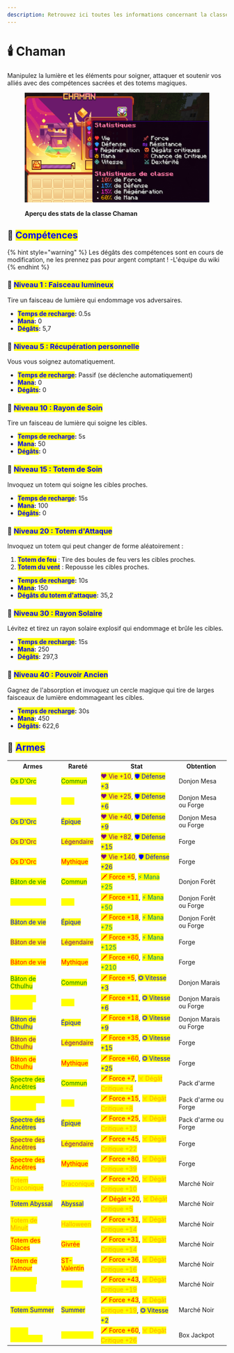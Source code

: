 ```yaml
---
description: Retrouvez ici toutes les informations concernant la classe Chaman
---
```


# 🕯️ Chaman

Manipulez la lumière et les éléments pour soigner, attaquer et soutenir vos alliés avec des compétences sacrées et des totems magiques.

<figure><img src="../../.gitbook/assets/Les_Classes/Chaman.png" alt=""><figcaption><p><strong>Aperçu des stats de la classe Chaman</strong></p></figcaption></figure>

## 💠 <mark style="color:blue;">Compétences</mark>

{% hint style="warning" %}
Les dégâts des compétences sont en cours de modification, ne les prennez pas pour argent comptant !
-L'équipe du wiki
{% endhint %}

### 🔸 <mark style="color:blue;">**Niveau 1 : Faisceau lumineux**</mark>

Tire un faisceau de lumière qui endommage vos adversaires.

* <mark style="color:blue;">**Temps de recharge**</mark>**:** 0.5s
* <mark style="color:blue;">**Mana**</mark>**:** 0
* <mark style="color:blue;">**Dégâts**</mark>**:** 5,7

### 🔸 <mark style="color:blue;">**Niveau 5 : Récupération personnelle**</mark>

Vous vous soignez automatiquement.

* <mark style="color:blue;">**Temps de recharge**</mark>**:** Passif (se déclenche automatiquement)
* <mark style="color:blue;">**Mana**</mark>**:** 0
* <mark style="color:blue;">**Dégâts**</mark>**:** 0

### 🔸 <mark style="color:blue;">**Niveau 10 : Rayon de Soin**</mark>

Tire un faisceau de lumière qui soigne les cibles.

* <mark style="color:blue;">**Temps de recharge**</mark>**:** 5s
* <mark style="color:blue;">**Mana**</mark>**:** 50
* <mark style="color:blue;">**Dégâts**</mark>**:** 0

### 🔸 <mark style="color:blue;">**Niveau 15 : Totem de Soin**</mark>

Invoquez un totem qui soigne les cibles proches.

* <mark style="color:blue;">**Temps de recharge**</mark>**:** 15s
* <mark style="color:blue;">**Mana**</mark>**:** 100
* <mark style="color:blue;">**Dégâts**</mark>**:** 0

### 🔸 <mark style="color:blue;">**Niveau 20 : Totem d'Attaque**</mark>

Invoquez un totem qui peut changer de forme aléatoirement :

1. <mark style="color:blue;">**Totem de feu**</mark> : Tire des boules de feu vers les cibles proches.
2. <mark style="color:blue;">**Totem du vent**</mark> : Repousse les cibles proches.

* <mark style="color:blue;">**Temps de recharge**</mark>**:** 10s
* <mark style="color:blue;">**Mana**</mark>**:** 150
* <mark style="color:blue;">**Dégâts du totem d'attaque**</mark>**:** 35,2

### 🔸 <mark style="color:blue;">**Niveau 30 : Rayon Solaire**</mark>

Lévitez et tirez un rayon solaire explosif qui endommage et brûle les cibles.

* <mark style="color:blue;">**Temps de recharge**</mark>**:** 15s
* <mark style="color:blue;">**Mana**</mark>**:** 250
* <mark style="color:blue;">**Dégâts**</mark>**:** 297,3

### 🔸 <mark style="color:blue;">**Niveau 40 : Pouvoir Ancien**</mark>

Gagnez de l'absorption et invoquez un cercle magique qui tire de larges faisceaux de lumière endommageant les cibles.

* <mark style="color:blue;">**Temps de recharge**</mark>**:** 30s
* <mark style="color:blue;">**Mana**</mark>**:** 450
* <mark style="color:blue;">**Dégâts**</mark>**:** 622,6

## 💠 <mark style="color:blue;">Armes</mark>

<table>
  <tr>
    <th>Armes</th>
    <th>Rareté</th>
    <th>Stat</th>
    <th>Obtention</th>
  </tr>
  <tr>
    <td><mark style="color:green;">Os D'Orc</mark></td>
    <td><mark style="color:green;">Commun</mark></td>
    <td><mark style="color:purple;">❤ Vie +10</mark>, <mark style="color:blue;">🛡 Défense +3</mark></td>
    <td>Donjon Mesa</td>
  </tr>
  <tr>
    <td><mark style="color:yellow;">Os D'Orc</mark></td>
    <td><mark style="color:yellow;">Rare</mark></td>
    <td><mark style="color:purple;">❤ Vie +25</mark>, <mark style="color:blue;">🛡 Défense +6</mark></td>
    <td>Donjon Mesa ou Forge</td>
  </tr>
  <tr>
    <td><mark style="color:blue;">Os D'Orc</mark></td>
    <td><mark style="color:blue;">Épique</mark></td>
    <td><mark style="color:purple;">❤ Vie +40</mark>, <mark style="color:blue;">🛡 Défense +9</mark></td>
    <td>Donjon Mesa ou Forge</td>
  </tr>
  <tr>
    <td><mark style="color:purple;">Os D'Orc</mark></td>
    <td><mark style="color:purple;">Légendaire</mark></td>
    <td><mark style="color:purple;">❤ Vie +82</mark>, <mark style="color:blue;">🛡 Défense +15</mark></td>
    <td>Forge</td>
  </tr>
  <tr>
    <td><mark style="color:red;">Os D'Orc</mark></td>
    <td><mark style="color:red;">Mythique</mark></td>
    <td><mark style="color:purple;">❤ Vie +140</mark>, <mark style="color:blue;">🛡 Défense +26</mark></td>
    <td>Forge</td>
  </tr>
  <tr>
    <td><mark style="color:green;">Bâton de vie</mark></td>
    <td><mark style="color:green;">Commun</mark></td>
    <td><mark style="color:red;">🗡 Force +5</mark>, <mark style="color:teal;">⚡ Mana +25</mark></td>
    <td>Donjon Forêt</td>
  </tr>
  <tr>
    <td><mark style="color:yellow;">Bâton de vie</mark></td>
    <td><mark style="color:yellow;">Rare</mark></td>
    <td><mark style="color:red;">🗡 Force +11</mark>, <mark style="color:teal;">⚡ Mana +50</mark></td>
    <td>Donjon Forêt ou Forge</td>
  </tr>
  <tr>
    <td><mark style="color:blue;">Bâton de vie</mark></td>
    <td><mark style="color:blue;">Épique</mark></td>
    <td><mark style="color:red;">🗡 Force +18</mark>, <mark style="color:teal;">⚡ Mana +75</mark></td>
    <td>Donjon Forêt ou Forge</td>
  </tr>
  <tr>
    <td><mark style="color:purple;">Bâton de vie</mark></td>
    <td><mark style="color:purple;">Légendaire</mark></td>
    <td><mark style="color:red;">🗡 Force +35</mark>, <mark style="color:teal;">⚡ Mana +125</mark></td>
    <td>Forge</td>
  </tr>
  <tr>
    <td><mark style="color:red;">Bâton de vie</mark></td>
    <td><mark style="color:red;">Mythique</mark></td>
    <td><mark style="color:red;">🗡 Force +60</mark>, <mark style="color:teal;">⚡ Mana +210</mark></td>
    <td>Forge</td>
  </tr>
  <tr>
    <td><mark style="color:green;">Bâton de Cthulhu</mark></td>
    <td><mark style="color:green;">Commun</mark></td>
    <td><mark style="color:red;">🗡 Force +5</mark>, <mark style="color:blue;">◎ Vitesse +3</mark></td>
    <td>Donjon Marais</td>
  </tr>
  <tr>
    <td><mark style="color:yellow;">Bâton de Cthulhu</mark></td>
    <td><mark style="color:yellow;">Rare</mark></td>
    <td><mark style="color:red;">🗡 Force +11</mark>, <mark style="color:blue;">◎ Vitesse +6</mark></td>
    <td>Donjon Marais ou Forge</td>
  </tr>
  <tr>
    <td><mark style="color:blue;">Bâton de Cthulhu</mark></td>
    <td><mark style="color:blue;">Épique</mark></td>
    <td><mark style="color:red;">🗡 Force +18</mark>, <mark style="color:blue;">◎ Vitesse +9</mark></td>
    <td>Donjon Marais ou Forge</td>
  </tr>
  <tr>
    <td><mark style="color:purple;">Bâton de Cthulhu</mark></td>
    <td><mark style="color:purple;">Légendaire</mark></td>
    <td><mark style="color:red;">🗡 Force +35</mark>, <mark style="color:blue;">◎ Vitesse +15</mark></td>
    <td>Forge</td>
  </tr>
  <tr>
    <td><mark style="color:red;">Bâton de Cthulhu</mark></td>
    <td><mark style="color:red;">Mythique</mark></td>
    <td><mark style="color:red;">🗡 Force +60</mark>, <mark style="color:blue;">◎ Vitesse +25</mark></td>
    <td>Forge</td>
  </tr>
  <tr>
    <td><mark style="color:green;">Spectre des Ancêtres</mark></td>
    <td><mark style="color:green;">Commun</mark></td>
    <td><mark style="color:red;">🗡 Force +7</mark>, <mark style="color:orange;">☠ Dégât Critique +4</mark></td>
    <td>Pack d'arme</td>
  </tr>
  <tr>
    <td><mark style="color:yellow;">Spectre des Ancêtres</mark></td>
    <td><mark style="color:yellow;">Rare</mark></td>
    <td><mark style="color:red;">🗡 Force +15</mark>, <mark style="color:orange;">☠ Dégât Critique +8</mark></td>
    <td>Pack d'arme ou Forge</td>
  </tr>
  <tr>
    <td><mark style="color:blue;">Spectre des Ancêtres</mark></td>
    <td><mark style="color:blue;">Épique</mark></td>
    <td><mark style="color:red;">🗡 Force +25</mark>, <mark style="color:orange;">☠ Dégât Critique +12</mark></td>
    <td>Pack d'arme ou Forge</td>
  </tr>
  <tr>
    <td><mark style="color:purple;">Spectre des Ancêtres</mark></td>
    <td><mark style="color:purple;">Légendaire</mark></td>
    <td><mark style="color:red;">🗡 Force +45</mark>, <mark style="color:orange;">☠ Dégât Critique +22</mark></td>
    <td>Forge</td>
  </tr>
  <tr>
    <td><mark style="color:red;">Spectre des Ancêtres</mark></td>
    <td><mark style="color:red;">Mythique</mark></td>
    <td><mark style="color:red;">🗡 Force +80</mark>, <mark style="color:orange;">☠ Dégât Critique +39</mark></td>
    <td>Forge</td>
  </tr>
  <tr>
    <td><mark style="color:orange;">Totem Draconique</mark></td>
    <td><mark style="color:orange;">Draconique</mark></td>
    <td><mark style="color:red;">🗡 Force +20</mark>, <mark style="color:orange;">☠ Dégât Critique +10</mark></td>
    <td>Marché Noir</td>
  </tr>
  <tr>
    <td><mark style="color:blue;">Totem Abyssal</mark></td>
    <td><mark style="color:blue;">Abyssal</mark></td>
    <td><mark style="color:red;">🗡 Dégât +20</mark>, <mark style="color:orange;">☠ Dégât Critique +5</mark></td>
    <td>Marché Noir</td>
  </tr>
  <tr>
    <td><mark style="color:orange;">Totem de Minuit</mark></td>
    <td><mark style="color:orange;">Halloween</mark></td>
    <td><mark style="color:red;">🗡 Force +31</mark>, <mark style="color:orange;">☠ Dégât Critique +14</mark></td>
    <td>Marché Noir</td>
  </tr>
  <tr>
    <td><mark style="color:red;">Totem des Glaces</mark></td>
    <td><mark style="color:red;">Givrée</mark></td>
    <td><mark style="color:red;">🗡 Force +31</mark>, <mark style="color:orange;">☠ Dégât Critique +14</mark></td>
    <td>Marché Noir</td>
  </tr>
  <tr>
    <td><mark style="color:red;">Totem de l'Amour</mark></td>
    <td><mark style="color:red;">ST-Valentin</mark></td>
    <td><mark style="color:red;">🗡 Force +36</mark>, <mark style="color:orange;">☠ Dégât Critique +16</mark></td>
    <td>Marché Noir</td>
  </tr>
  <tr>
    <td><mark style="color:yellow;">Totem en Chocolat</mark></td>
    <td><mark style="color:yellow;">Pâques</mark></td>
    <td><mark style="color:red;">🗡 Force +43</mark>, <mark style="color:orange;">☠ Dégât Critique +19</mark></td>
    <td>Marché Noir</td>
  </tr>
  <tr>
    <td><mark style="color:blue;">Totem Summer</mark></td>
    <td><mark style="color:blue;">Summer</mark></td>
    <td><mark style="color:red;">🗡 Force +43</mark>, <mark style="color:orange;">☠ Dégât Critique +19</mark>, <mark style="color:blue;">◎ Vitesse +2</mark></td>
    <td>Marché Noir</td>
  </tr>
  <tr>
    <td><mark style="color:yellow;">Totem Légendaire</mark></td>
    <td><mark style="color:yellow;">Légendaire</mark></td>
    <td><mark style="color:red;">🗡 Force +60</mark>, <mark style="color:orange;">☠ Dégât Critique +26</mark></td>
    <td>Box Jackpot</td>
  </tr>
</table>
